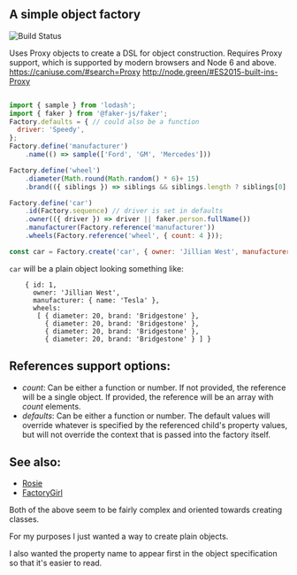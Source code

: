 ## A simple object factory

![Build Status](https://github.com/nathanstitt/object-factory-bot/actions/workflows/checks.yml/badge.svg)

Uses Proxy objects to create a DSL for object construction.  Requires Proxy support, which is supported by modern browsers and Node 6 and above.  https://caniuse.com/#search=Proxy http://node.green/#ES2015-built-ins-Proxy

```javascript

import { sample } from 'lodash';
import { faker } from '@faker-js/faker';
Factory.defaults = { // could also be a function
  driver: 'Speedy',
};
Factory.define('manufacturer')
    .name(() => sample(['Ford', 'GM', 'Mercedes']))

Factory.define('wheel')
    .diameter(Math.round(Math.random() * 6)+ 15)
    .brand(({ siblings }) => siblings && siblings.length ? siblings[0].brand : sample(['Firestone', 'Cooper', 'Bridgestone']));

Factory.define('car')
    .id(Factory.sequence) // driver is set in defaults
    .owner(({ driver }) => driver || faker.person.fullName())
    .manufacturer(Factory.reference('manufacturer'))
    .wheels(Factory.reference('wheel', { count: 4 }));

const car = Factory.create('car', { owner: 'Jillian West', manufacturer: { name: 'Tesla' } });
```


`car` will be a plain object looking something like:
```
    { id: 1,
      owner: 'Jillian West',
      manufacturer: { name: 'Tesla' },
      wheels:
       [ { diameter: 20, brand: 'Bridgestone' },
         { diameter: 20, brand: 'Bridgestone' },
         { diameter: 20, brand: 'Bridgestone' },
         { diameter: 20, brand: 'Bridgestone' } ] }
```

## References support options:
 * *count*: Can be either a function or number.  If not provided, the reference will be a single object.  If provided, the reference will be an array with _count_ elements.
 * *defaults*: Can be either a function or number.  The default values will override whatever is specified by the referenced child's property values, but will not override the context that is passed into the factory itself.

## See also:

 * [Rosie](https://github.com/rosiejs/rosie)
 * [FactoryGirl](https://github.com/aexmachina/factory-girl)


Both of the above seem to be fairly complex and oriented towards creating classes.

For my purposes I just wanted a way to create plain objects.

I also wanted the property name to appear first in the object specification so that it's easier to read.
